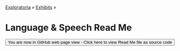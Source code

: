 [Exploratoria]( http://exploratoria.github.io ) &raquo; [Exhibits]( http://exploratoria.github.io/exhibits/ ) &raquo;

Language & Speech Read Me
====

<span style="display: none"> [You are now in GitHub source code view - Click here to view Read Me file as a web page]( http://exploratoria.github.io/exhibits/language/index.html 'View file as a web page' ) </span>
<input type=button value="You are now in GitHub web page view - Click here to view Read Me file as source code" onclick="window.location.href='https://github.com/exploratoria/exploratoria.github.io/tree/master/exhibits/language/'" />


